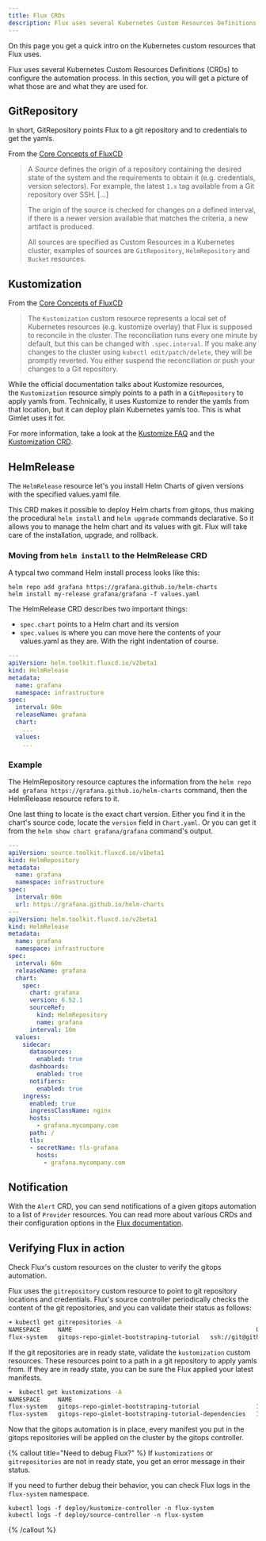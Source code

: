 ```yaml
---
title: Flux CRDs
description: Flux uses several Kubernetes Custom Resources Definitions (CRDs) to configure the automation process. In this section, you will get a picture of what those are and what they are used for.
---
```


On this page you get a quick intro on the Kubernetes custom resources that Flux uses.

Flux uses several Kubernetes Custom Resources Definitions (CRDs) to configure the automation process. In this section, you will get a picture of what those are and what they are used for.

## GitRepository
In short, GitRepository points Flux to a git repository and to credentials to get the yamls.

From the [Core Concepts of FluxCD](https://fluxcd.io/docs/concepts/)

> A _Source_ defines the origin of a repository containing the desired state of the system and the requirements to obtain it (e.g. credentials, version selectors). For example, the latest `1.x` tag available from a Git repository over SSH. [...]
> 
> The origin of the source is checked for changes on a defined interval, if there is a newer version available that matches the criteria, a new artifact is produced.
> 
> All sources are specified as Custom Resources in a Kubernetes cluster, examples of sources are `GitRepository`, `HelmRepository` and `Bucket` resources.

## Kustomization
From the [Core Concepts of FluxCD](https://fluxcd.io/docs/concepts/)

> The `Kustomization` custom resource represents a local set of Kubernetes resources (e.g. kustomize overlay) that Flux is supposed to reconcile in the cluster. The reconciliation runs every one minute by default, but this can be changed with `.spec.interval`. If you make any changes to the cluster using `kubectl edit/patch/delete`, they will be promptly reverted. You either suspend the reconciliation or push your changes to a Git repository.

While the official documentation talks about Kustomize resources, the `Kustomization` resource simply points to a path in a `GitRepository` to apply yamls from. Technically, it uses Kustomize to render the yamls from that location, but it can deploy plain Kubernetes yamls too. This is what Gimlet uses it for.

For more information, take a look at the [Kustomize FAQ](https://fluxcd.io/docs/faq/#kustomize-questions) and the [Kustomization CRD](https://fluxcd.io/docs/components/kustomize/kustomization/).

## HelmRelease
The `HelmRelease` resource let's you install Helm Charts of given versions with the specified values.yaml file.

This CRD makes it possible to deploy Helm charts from gitops, thus making the procedural `helm install` and `helm upgrade` commands declarative. So it allows you to manage the helm chart and its values with git. Flux will take care of the installation, upgrade, and rollback.

### Moving from `helm install` to the HelmRelease CRD

A typcal two command Helm install process looks like this:

```
helm repo add grafana https://grafana.github.io/helm-charts
helm install my-release grafana/grafana -f values.yaml
```

The HelmRelease CRD describes two important things:
- `spec.chart` points to a Helm chart and its version
- `spec.values` is where you can move here the contents of your values.yaml as they are. With the right indentation of course.

```yaml
---
apiVersion: helm.toolkit.fluxcd.io/v2beta1
kind: HelmRelease
metadata:
  name: grafana
  namespace: infrastructure
spec:
  interval: 60m
  releaseName: grafana
  chart:
    ...
  values:
    ...
```

### Example

The HelmRepository resource captures the information from the `helm repo add grafana https://grafana.github.io/helm-charts` command, then the HelmRelease resource refers to it.

One last thing to locate is the exact chart version. Either you find it in the chart's source code, locate the `version` field in `Chart.yaml`. Or you can get it from the `helm show chart grafana/grafana` command's output.

```yaml
---
apiVersion: source.toolkit.fluxcd.io/v1beta1
kind: HelmRepository
metadata:
  name: grafana
  namespace: infrastructure
spec:
  interval: 60m
  url: https://grafana.github.io/helm-charts
---
apiVersion: helm.toolkit.fluxcd.io/v2beta1
kind: HelmRelease
metadata:
  name: grafana
  namespace: infrastructure
spec:
  interval: 60m
  releaseName: grafana
  chart:
    spec:
      chart: grafana
      version: 6.52.1
      sourceRef:
        kind: HelmRepository
        name: grafana
      interval: 10m
  values:
    sidecar:
      datasources:
        enabled: true
      dashboards:
        enabled: true
      notifiers:
        enabled: true
    ingress:
      enabled: true
      ingressClassName: nginx
      hosts:
        - grafana.mycompany.com
      path: /
      tls:
      - secretName: tls-grafana
        hosts:
          - grafana.mycompany.com
```

## Notification
With the `Alert` CRD, you can send notifications of a given gitops automation to a list of `Provider` resources. You can read more about various CRDs and their configuration options in the [Flux documentation](https://fluxcd.io/docs/components/notification/).


## Verifying Flux in action

Check Flux's custom resources on the cluster to verify the gitops automation.

Flux uses the `gitrepository` custom resource to point to git repository locations and credentials. Flux's source controller periodically checks the content of the git repositories, and you can validate their status as follows:

```bash
➜ kubectl get gitrepositories -A
NAMESPACE     NAME                                                    URL                                                              AGE    READY   STATUS
flux-system   gitops-repo-gimlet-bootstraping-tutorial   ssh://git@github.com/gimlet/gimlet-bootstraping-tutorial   125m   True    stored artifact for revision 'main/f4a2a676bbcc04f38120b24463ca1c66cc099ab4'

```

If the git repositories are in ready state, validate the `kustomization` custom resources. These resources point to a path in a git repository to apply yamls from. If they are in ready state, you can be sure the Flux applied your latest manifests.

```bash
➜  kubectl get kustomizations -A 
NAMESPACE     NAME                                                                 AGE    READY   STATUS
flux-system   gitops-repo-gimlet-bootstraping-tutorial                127m   True    Applied revision: main/f4a2a676bbcc04f38120b24463ca1c66cc099ab4
flux-system   gitops-repo-gimlet-bootstraping-tutorial-dependencies   127m   True    Applied revision: main/f4a2a676bbcc04f38120b24463ca1c66cc099ab4
```

Now that the gitops automation is in place, every manifest you put in the gitops repositories will be applied on the cluster by the gitops controller.

{% callout title="Need to debug Flux?" %}
If `kustomizations` or `gitrepositories` are not in ready state, you get an error message in their status.

If you need to further debug their behavior, you can check Flux logs in the `flux-system` namespace.

```
kubectl logs -f deploy/kustomize-controller -n flux-system
kubectl logs -f deploy/source-controller -n flux-system
```
{% /callout %}
